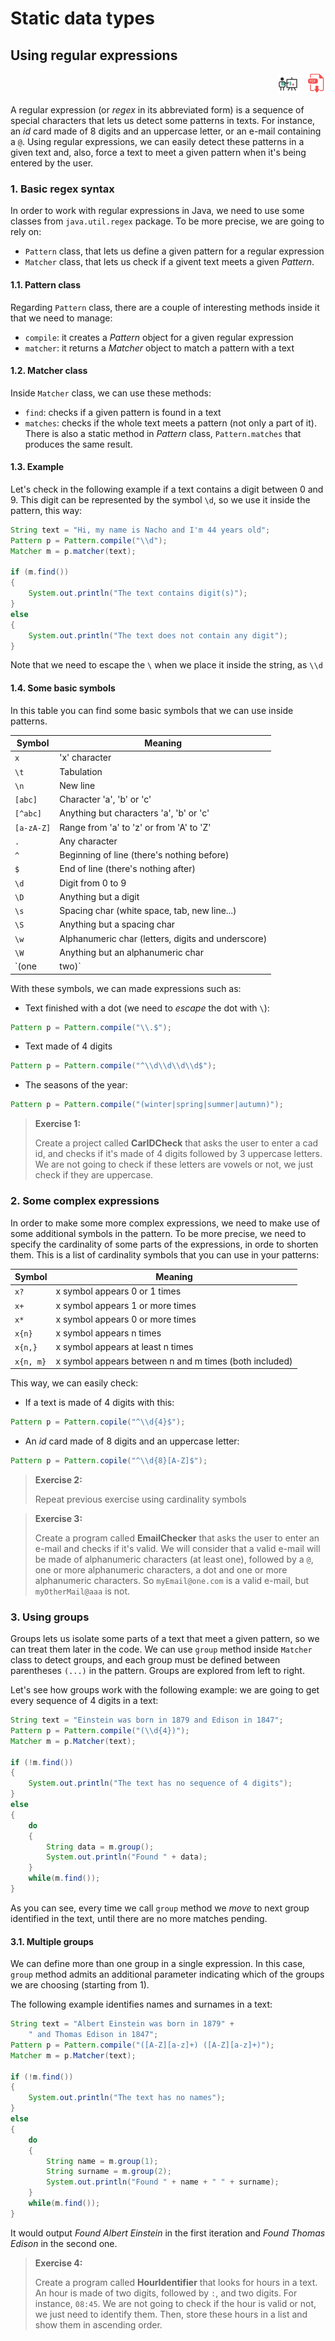 # Static data types

## Using regular expressions

<div style="text-align: right">
<a target="_blank" href="slides/03d.html"><img src="../../img/diapositivas.png" width="32" /></a>&nbsp;&nbsp;
<a target="_blank" href="03d.pdf"><img src="../../img/pdf.png" width="32" /></a>
</div>

A regular expression (or *regex* in its abbreviated form) is a sequence of special characters that lets us detect some patterns in texts. For instance, an *id* card made of 8 digits and an uppercase letter, or an e-mail containing a `@`. Using regular expressions, we can easily detect these patterns in a given text and, also, force a text to meet a given pattern when it's being entered by the user.

### 1. Basic regex syntax

In order to work with regular expressions in Java, we need to use some classes from `java.util.regex` package. To be more precise, we are going to rely on:

* `Pattern` class, that lets us define a given pattern for a regular expression
* `Matcher` class, that lets us check if a givent text meets a given *Pattern*.

#### 1.1. Pattern class

Regarding `Pattern` class, there are a couple of interesting methods inside it that we need to manage:

* `compile`: it creates a *Pattern* object for a given regular expression
* `matcher`: it returns a *Matcher* object to match a pattern with a text

#### 1.2. Matcher class

Inside `Matcher` class, we can use these methods:

* `find`: checks if a given pattern is found in a text
* `matches`: checks if the whole text meets a pattern (not only a part of it). There is also a static method in *Pattern* class, `Pattern.matches` that produces the same result.

#### 1.3. Example

Let's check in the following example if a text contains a digit between 0 and 9. This digit can be represented by the symbol `\d`, so we use it inside the pattern, this way:

```java
String text = "Hi, my name is Nacho and I'm 44 years old";
Pattern p = Pattern.compile("\\d");
Matcher m = p.matcher(text);

if (m.find())
{
    System.out.println("The text contains digit(s)");
}
else
{
    System.out.println("The text does not contain any digit");
}
```

Note that we need to escape the `\` when we place it inside the string, as `\\d`

#### 1.4. Some basic symbols

In this table you can find some basic symbols that we can use inside patterns.

|Symbol|Meaning|
|----|----|
|`x`|'x' character|
|`\t`|Tabulation|
|`\n`|New line|
|`[abc]`|Character 'a', 'b' or 'c'|
|`[^abc]`|Anything but characters 'a', 'b' or 'c'|
|`[a-zA-Z]`|Range from 'a' to 'z' or from 'A' to 'Z'|
|`.`|Any character|
|`^`|Beginning of line (there's nothing before)|
|`$`|End of line (there's nothing after)|
|`\d`|Digit from 0 to 9|
|`\D`|Anything but a digit|
|`\s`|Spacing char (white space, tab, new line...)|
|`\S`|Anything but a spacing char|
|`\w`|Alphanumeric char (letters, digits and underscore)|
|`\W`|Anything but an alphanumeric char|
|`(one|two)`|Text 'one' or text 'two'|

With these symbols, we can made expressions such as:

* Text finished with a dot (we need to *escape* the dot with `\`):

```java
Pattern p = Pattern.compile("\\.$");
```

* Text made of 4 digits

```java
Pattern p = Pattern.compile("^\\d\\d\\d\\d$");
```

* The seasons of the year:

```java
Pattern p = Pattern.compile("(winter|spring|summer|autumn)");
```

> **Exercise 1:**
> 
> Create a project called **CarIDCheck** that asks the user to enter a cad id, and checks if it's made of 4 digits followed by 3 uppercase letters. We are not going to check if these letters are vowels or not, we just check if they are uppercase.

### 2. Some complex expressions

In order to make some more complex expressions, we need to make use of some additional symbols in the pattern. To be more precise, we need to specify the cardinality of some parts of the expressions, in orde to shorten them.
This is a list of cardinality symbols that you can use in your patterns:

|Symbol|Meaning|
|----|----|
|`x?`|x symbol appears 0 or 1 times|
|`x+`|x symbol appears 1 or more times|
|`x*`|x symbol appears 0 or more times|
|`x{n}`|x symbol appears n times|
|`x{n,}`|x symbol appears at least n times|
|`x{n, m}`|x symbol appears between n and m times (both included)|

This way, we can easily check: 

* If a text is made of 4 digits with this:

```java
Pattern p = Pattern.copile("^\\d{4}$");
```

* An *id* card made of 8 digits and an uppercase letter:

```java
Pattern p = Pattern.copile("^\\d{8}[A-Z]$");
```

> **Exercise 2:**
> 
> Repeat previous exercise using cardinality symbols

> **Exercise 3:**
> 
> Create a program called **EmailChecker** that asks the user to enter an e-mail and checks if it's valid. We will consider that a valid e-mail will be made of alphanumeric characters (at least one), followed by a `@`, one or more alphanumeric characters, a dot and one or more alphanumeric characters. So `myEmail@one.com` is a valid e-mail, but `myOtherMail@aaa` is not.

### 3. Using groups

Groups lets us isolate some parts of a text that meet a given pattern, so we can treat them later in the code. We can use `group` method inside `Matcher` class to detect groups, and each group must be defined between parentheses `(...)` in the pattern. Groups are explored from left to right.

Let's see how groups work with the following example: we are going to get every sequence of 4 digits in a text:

```java
String text = "Einstein was born in 1879 and Edison in 1847";
Pattern p = Pattern.compile("(\\d{4})");
Matcher m = p.Matcher(text);

if (!m.find())
{
    System.out.println("The text has no sequence of 4 digits");
}
else
{
    do
    {
        String data = m.group();
        System.out.println("Found " + data);
    }
    while(m.find());
}
```

As you can see, every time we call `group` method we *move* to next group identified in the text, until there are no more matches pending.

#### 3.1. Multiple groups

We can define more than one group in a single expression. In this case, `group` method admits an additional parameter indicating which of the groups we are choosing (starting from 1).

The following example identifies names and surnames in a text:

```java
String text = "Albert Einstein was born in 1879" + 
    " and Thomas Edison in 1847";
Pattern p = Pattern.compile("([A-Z][a-z]+) ([A-Z][a-z]+)");
Matcher m = p.Matcher(text);

if (!m.find())
{
    System.out.println("The text has no names");
}
else
{
    do
    {
        String name = m.group(1);
        String surname = m.group(2);
        System.out.println("Found " + name + " " + surname);
    }
    while(m.find());
}
```

It would output *Found Albert Einstein* in the first iteration and *Found Thomas Edison* in the second one.

> **Exercise 4:**
> 
> Create a program called **HourIdentifier** that looks for hours in a text. An hour is made of two digits, followed by `:`, and two digits. For instance, `08:45`. We are not going to check if the hour is valid or not, we just need to identify them. Then, store these hours in a list and show them in ascending order. 